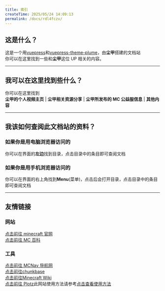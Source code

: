 ```yaml
---
title: 索引
createTime: 2025/05/24 14:09:13
permalink: /docs/rdl4fczv/
---
```


## 这是什么？

这是一个用[vuepress](https://vuepress.vuejs.org/)和[vuepress-theme-plume](https://github.com/pengzhanbo/vuepress-theme-plume)，由**尘甲**搭建的文档站  
你可以在这里找到一些和**尘甲**这位 UP 相关的内容。

---

## 我可以在这里找到些什么？

你可以在这里找到  
**尘甲的个人视频主页** | **尘甲相关资源分享** | **尘甲所发布的 MC 公益服信息** | **其他内容**

----

## 我该如何查阅此文档站的资料？

### 如果你是用电脑浏览器访问的

你可以在界面的**左边**找到目录，点击目录中的条目即可查阅文档

### 如果你是用手机浏览器访问的

你可以在界面的右上角找到**Menu**(菜单)，点击后会打开目录，点击目录中的条目即可查阅文档  
  
---

## 友情链接

### 网站

[点击前往 minecraft 官网](https://www.minecraft.net/zh-hans)  
[点击前往 MC 百科](https://www.mcmod.cn/)

### 工具

[点击前往 MCNav 导航网](https://www.mcnav.net/)    
[点击前往chunkbase](https://www.chunkbase.com/)  
[点击前往Minecraft Wiki](https://zh.minecraft.wiki/)  
[点击前往 Plotz](https://www.plotz.co.uk)此网站使用方法请参考[点击查看使用方法](https://www.bilibili.com/video/BV1YL4y1E7SB)

